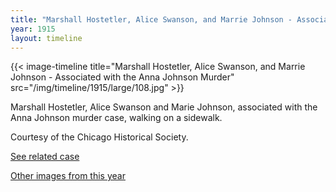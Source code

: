 ```yaml
---
title: "Marshall Hostetler, Alice Swanson, and Marrie Johnson - Associated with the Anna Johnson Murder"
year: 1915
layout: timeline
---
```


{{< image-timeline title="Marshall Hostetler, Alice Swanson, and Marrie Johnson - Associated with the Anna Johnson Murder" src="/img/timeline/1915/large/108.jpg" >}}


Marshall Hostetler, Alice Swanson and Marie Johnson, associated with the Anna Johnson murder case, walking on a sidewalk.

Courtesy of the Chicago Historical Society.

[See related case](/database/3915/)  

[Other images from this year](/historical/timeline/1915)
